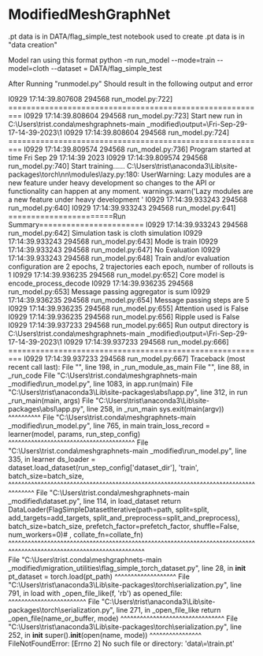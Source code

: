 # ModifiedMeshGraphNet

.pt data is in DATA/flag_simple_test
notebook used to create .pt data is in "data creation"

Model ran using this format
python -m run_model  --mode=train --model=cloth --dataset = DATA/flag_simple_test

After Running "runmodel.py" Should result in the following output and error

I0929 17:14:39.807608 294568 run_model.py:722] =========================================================
I0929 17:14:39.808604 294568 run_model.py:723] Start new run in C:\Users\trist\.conda\meshgraphnets-main _modified\output\=\Fri-Sep-29-17-14-39-2023\1
I0929 17:14:39.808604 294568 run_model.py:724] =========================================================
I0929 17:14:39.809574 294568 run_model.py:736] Program started at time Fri Sep 29 17:14:39 2023
I0929 17:14:39.809574 294568 run_model.py:740] Start training......
C:\Users\trist\anaconda3\Lib\site-packages\torch\nn\modules\lazy.py:180: UserWarning: Lazy modules are a new feature under heavy development so changes to the API or functionality can happen at any moment.
  warnings.warn('Lazy modules are a new feature under heavy development '
I0929 17:14:39.933243 294568 run_model.py:640] 
I0929 17:14:39.933243 294568 run_model.py:641] =======================Run Summary=======================
I0929 17:14:39.933243 294568 run_model.py:642] Simulation task is cloth simulation
I0929 17:14:39.933243 294568 run_model.py:643] Mode is train
I0929 17:14:39.933243 294568 run_model.py:647] No Evaluation
I0929 17:14:39.933243 294568 run_model.py:648] Train and/or evaluation configuration are 2 epochs, 2 trajectories each epoch, number of rollouts 
is 1
I0929 17:14:39.936235 294568 run_model.py:652] Core model is encode_process_decode
I0929 17:14:39.936235 294568 run_model.py:653] Message passing aggregator is sum
I0929 17:14:39.936235 294568 run_model.py:654] Message passing steps are 5
I0929 17:14:39.936235 294568 run_model.py:655] Attention used is False
I0929 17:14:39.936235 294568 run_model.py:656] Ripple used is False
I0929 17:14:39.937233 294568 run_model.py:665] Run output directory is C:\Users\trist\.conda\meshgraphnets-main _modified\output\=\Fri-Sep-29-17-14-39-2023\1
I0929 17:14:39.937233 294568 run_model.py:666] =========================================================
I0929 17:14:39.937233 294568 run_model.py:667]
Traceback (most recent call last):
  File "<frozen runpy>", line 198, in _run_module_as_main
  File "<frozen runpy>", line 88, in _run_code
  File "C:\Users\trist\.conda\meshgraphnets-main _modified\run_model.py", line 1083, in <module>
    app.run(main)
  File "C:\Users\trist\anaconda3\Lib\site-packages\absl\app.py", line 312, in run
    _run_main(main, args)
  File "C:\Users\trist\anaconda3\Lib\site-packages\absl\app.py", line 258, in _run_main
    sys.exit(main(argv))
             ^^^^^^^^^^
  File "C:\Users\trist\.conda\meshgraphnets-main _modified\run_model.py", line 765, in main
    train_loss_record = learner(model, params, run_step_config)
                        ^^^^^^^^^^^^^^^^^^^^^^^^^^^^^^^^^^^^^^^
  File "C:\Users\trist\.conda\meshgraphnets-main _modified\run_model.py", line 335, in learner
    ds_loader = dataset.load_dataset(run_step_config['dataset_dir'], 'train', batch_size=batch_size,
                ^^^^^^^^^^^^^^^^^^^^^^^^^^^^^^^^^^^^^^^^^^^^^^^^^^^^^^^^^^^^^^^^^^^^^^^^^^^^^^^^^^^^
  File "C:\Users\trist\.conda\meshgraphnets-main _modified\dataset.py", line 114, in load_dataset
    return DataLoader(FlagSimpleDatasetIterative(path=path, split=split, add_targets=add_targets, split_and_preprocess=split_and_preprocess), batch_size=batch_size, prefetch_factor=prefetch_factor, shuffle=False, num_workers=0)# , collate_fn=collate_fn)
                      ^^^^^^^^^^^^^^^^^^^^^^^^^^^^^^^^^^^^^^^^^^^^^^^^^^^^^^^^^^^^^^^^^^^^^^^^^^^^^^^^^^^^^^^^^^^^^^^^^^^^^^^^^^^^^^^^^^^^^^     
  File "C:\Users\trist\.conda\meshgraphnets-main _modified\migration_utilities\flag_simple_torch_dataset.py", line 28, in __init__
    pt_dataset = torch.load(pt_path)
                 ^^^^^^^^^^^^^^^^^^^
  File "C:\Users\trist\anaconda3\Lib\site-packages\torch\serialization.py", line 791, in load
    with _open_file_like(f, 'rb') as opened_file:
         ^^^^^^^^^^^^^^^^^^^^^^^^
  File "C:\Users\trist\anaconda3\Lib\site-packages\torch\serialization.py", line 271, in _open_file_like
    return _open_file(name_or_buffer, mode)
           ^^^^^^^^^^^^^^^^^^^^^^^^^^^^^^^^
  File "C:\Users\trist\anaconda3\Lib\site-packages\torch\serialization.py", line 252, in __init__
    super().__init__(open(name, mode))
                     ^^^^^^^^^^^^^^^^
FileNotFoundError: [Errno 2] No such file or directory: 'data\\=\\train.pt'
